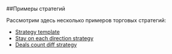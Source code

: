 ##Примеры стратегий

Рассмотрим здесь несколько примеров торговых стратегий:

* [Strategy template](./examples/strategy_template.md)
* [Stay on each direction strategy](./examples/stay_on_each_dir_strategy.md)
* [Deals count diff strategy](./examples/deals_count_diff_strategy.md)